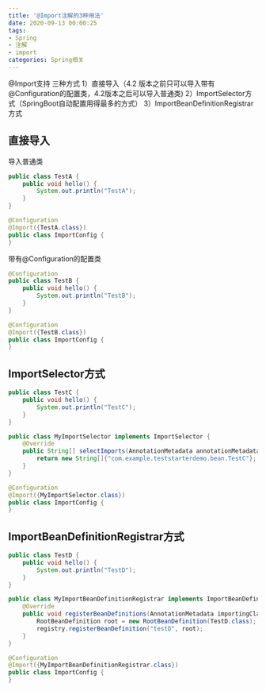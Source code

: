 ```yaml
---
title: '@Import注解的3种用法'
date: 2020-09-13 00:00:25
tags: 
- Spring
- 注解
- import
categories: Spring相关
---
```


@Import支持 三种方式
1）直接导入（4.2 版本之前只可以导入带有@Configuration的配置类，4.2版本之后可以导入普通类)
2）ImportSelector方式（SpringBoot自动配置用得最多的方式）
3）ImportBeanDefinitionRegistrar方式

## 直接导入

导入普通类

```java
public class TestA {
    public void hello() {
        System.out.println("TestA");
    }
}

@Configuration
@Import({TestA.class})
public class ImportConfig {
}
```

带有@Configuration的配置类

```java
@Configuration
public class TestB {
    public void hello() {
        System.out.println("TestB");
    }
}

@Configuration
@Import({TestB.class})
public class ImportConfig {
}
```

## ImportSelector方式

```java
public class TestC {
    public void hello() {
        System.out.println("TestC");
    }
}

public class MyImportSelector implements ImportSelector {
    @Override
    public String[] selectImports(AnnotationMetadata annotationMetadata) {
        return new String[]{"com.example.teststarterdemo.bean.TestC"};
    }
}

@Configuration
@Import({MyImportSelector.class})
public class ImportConfig {
}
```

## ImportBeanDefinitionRegistrar方式

```java
public class TestD {
    public void hello() {
        System.out.println("TestD");
    }
}

public class MyImportBeanDefinitionRegistrar implements ImportBeanDefinitionRegistrar {
    @Override
    public void registerBeanDefinitions(AnnotationMetadata importingClassMetadata, BeanDefinitionRegistry registry) {
        RootBeanDefinition root = new RootBeanDefinition(TestD.class);
        registry.registerBeanDefinition("testD", root);
    }
}

@Configuration
@Import({MyImportBeanDefinitionRegistrar.class})
public class ImportConfig {
}
```

